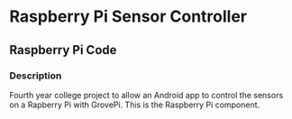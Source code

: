 # Raspberry Pi Sensor Controller
## Raspberry Pi Code

### Description
Fourth year college project to allow an Android app to control the sensors on a Rapberry Pi with GrovePi. This is the Raspberry Pi component.
